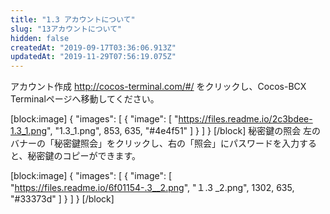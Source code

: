 ```yaml
---
title: "1.3 アカウントについて"
slug: "13アカウントについて"
hidden: false
createdAt: "2019-09-17T03:36:06.913Z"
updatedAt: "2019-11-29T07:56:19.075Z"
---
```

アカウント作成
 http://cocos-terminal.com/#/ をクリックし、Cocos-BCX Terminalページへ移動してください。

[block:image]
{
  "images": [
    {
      "image": [
        "https://files.readme.io/2c3bdee-1.3_1.png",
        "1.3_1.png",
        853,
        635,
        "#4e4f51"
      ]
    }
  ]
}
[/block]
秘密鍵の照会
左のバナーの「秘密鍵照会」をクリックし、右の「照会」にパスワードを入力すると、秘密鍵のコピーができます。

[block:image]
{
  "images": [
    {
      "image": [
        "https://files.readme.io/6f01154-.3__2.png",
        "１.3 _2.png",
        1302,
        635,
        "#33373d"
      ]
    }
  ]
}
[/block]